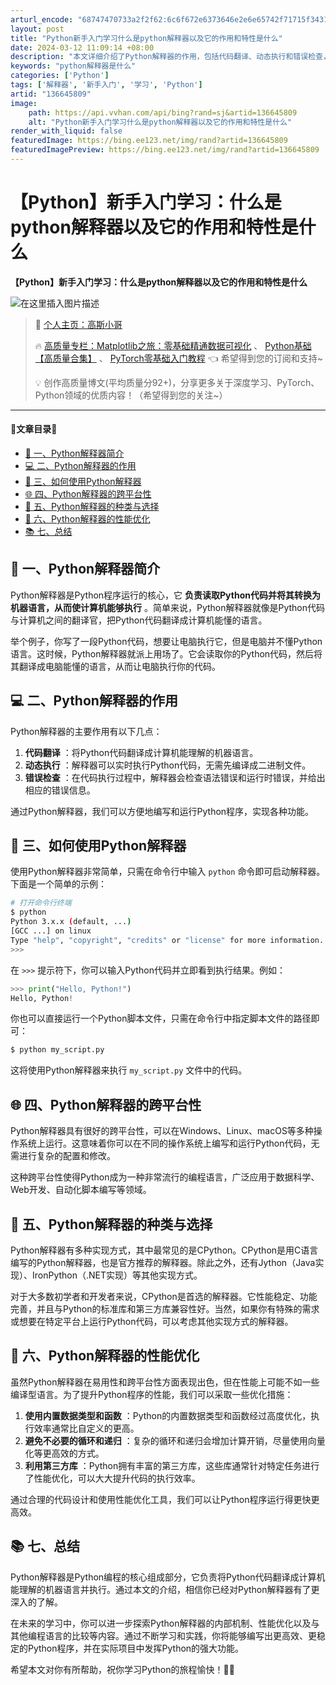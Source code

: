 ```yaml
---
arturl_encode: "68747470733a2f2f62:6c6f672e6373646e2e6e65742f71715f34313831333435342f:61727469636c652f64657461696c732f313336363435383039"
layout: post
title: "Python新手入门学习什么是python解释器以及它的作用和特性是什么"
date: 2024-03-12 11:09:14 +08:00
description: "本文详细介绍了Python解释器的作用，包括代码翻译、动态执行和错误检查，以及其跨平台性、种类选择和"
keywords: "python解释器是什么"
categories: ['Python']
tags: ['解释器', '新手入门', '学习', 'Python']
artid: "136645809"
image:
    path: https://api.vvhan.com/api/bing?rand=sj&artid=136645809
    alt: "Python新手入门学习什么是python解释器以及它的作用和特性是什么"
render_with_liquid: false
featuredImage: https://bing.ee123.net/img/rand?artid=136645809
featuredImagePreview: https://bing.ee123.net/img/rand?artid=136645809
---
```


# 【Python】新手入门学习：什么是python解释器以及它的作用和特性是什么

**【Python】新手入门学习：什么是python解释器以及它的作用和特性是什么**
  
![在这里插入图片描述](https://i-blog.csdnimg.cn/blog_migrate/2c8fb8803a426e28ed2a07b1b8ba0619.gif#pic_center)

> 🌈
> [个人主页：高斯小哥](https://blog.csdn.net/qq_41813454)
>   
> 🔥
> [高质量专栏：Matplotlib之旅：零基础精通数据可视化](https://blog.csdn.net/qq_41813454/category_12577222.html)
> 、
> [Python基础【高质量合集】](https://blog.csdn.net/qq_41813454/category_12583246.html)
> 、
> [PyTorch零基础入门教程](https://blog.csdn.net/qq_41813454/category_12577488.html)
> 👈
> 希望得到您的订阅和支持~
>   
> 💡
> 创作高质量博文(平均质量分92+)，分享更多关于深度学习、PyTorch、Python领域的优质内容！（希望得到您的关注~）

---

#### 🌵文章目录🌵

* [🐍 一、Python解释器简介](#_Python_13)
* [💻 二、Python解释器的作用](#_Python_19)
* [📝 三、如何使用Python解释器](#_Python_29)
* [🌐 四、Python解释器的跨平台性](#_Python_57)
* [🔧 五、Python解释器的种类与选择](#_Python_63)
* [🚀 六、Python解释器的性能优化](#_Python_69)
* [📚 七、总结](#__79)

## 🐍 一、Python解释器简介

Python解释器是Python程序运行的核心，它
**负责读取Python代码并将其转换为机器语言，从而使计算机能够执行**
。简单来说，Python解释器就像是Python代码与计算机之间的翻译官，把Python代码翻译成计算机能懂的语言。

举个例子，你写了一段Python代码，想要让电脑执行它，但是电脑并不懂Python语言。这时候，Python解释器就派上用场了。它会读取你的Python代码，然后将其翻译成电脑能懂的语言，从而让电脑执行你的代码。

## 💻 二、Python解释器的作用

Python解释器的主要作用有以下几点：

1. **代码翻译**
   ：将Python代码翻译成计算机能理解的机器语言。
2. **动态执行**
   ：解释器可以实时执行Python代码，无需先编译成二进制文件。
3. **错误检查**
   ：在代码执行过程中，解释器会检查语法错误和运行时错误，并给出相应的错误信息。

通过Python解释器，我们可以方便地编写和运行Python程序，实现各种功能。

## 📝 三、如何使用Python解释器

使用Python解释器非常简单，只需在命令行中输入
`python`
命令即可启动解释器。下面是一个简单的示例：

```bash
# 打开命令行终端
$ python
Python 3.x.x (default, ...) 
[GCC ...] on linux
Type "help", "copyright", "credits" or "license" for more information.
>>> 

```

在
`>>>`
提示符下，你可以输入Python代码并立即看到执行结果。例如：

```python
>>> print("Hello, Python!")
Hello, Python!

```

你也可以直接运行一个Python脚本文件，只需在命令行中指定脚本文件的路径即可：

```bash
$ python my_script.py

```

这将使用Python解释器来执行
`my_script.py`
文件中的代码。

## 🌐 四、Python解释器的跨平台性

Python解释器具有很好的跨平台性，可以在Windows、Linux、macOS等多种操作系统上运行。这意味着你可以在不同的操作系统上编写和运行Python代码，无需进行复杂的配置和修改。

这种跨平台性使得Python成为一种非常流行的编程语言，广泛应用于数据科学、Web开发、自动化脚本编写等领域。

## 🔧 五、Python解释器的种类与选择

Python解释器有多种实现方式，其中最常见的是CPython。CPython是用C语言编写的Python解释器，也是官方推荐的解释器。除此之外，还有Jython（Java实现）、IronPython（.NET实现）等其他实现方式。

对于大多数初学者和开发者来说，CPython是首选的解释器。它性能稳定、功能完善，并且与Python的标准库和第三方库兼容性好。当然，如果你有特殊的需求或想要在特定平台上运行Python代码，可以考虑其他实现方式的解释器。

## 🚀 六、Python解释器的性能优化

虽然Python解释器在易用性和跨平台性方面表现出色，但在性能上可能不如一些编译型语言。为了提升Python程序的性能，我们可以采取一些优化措施：

1. **使用内置数据类型和函数**
   ：Python的内置数据类型和函数经过高度优化，执行效率通常比自定义的更高。
2. **避免不必要的循环和递归**
   ：复杂的循环和递归会增加计算开销，尽量使用向量化等更高效的方式。
3. **利用第三方库**
   ：Python拥有丰富的第三方库，这些库通常针对特定任务进行了性能优化，可以大大提升代码的执行效率。

通过合理的代码设计和使用性能优化工具，我们可以让Python程序运行得更快更高效。

## 📚 七、总结

Python解释器是Python编程的核心组成部分，它负责将Python代码翻译成计算机能理解的机器语言并执行。通过本文的介绍，相信你已经对Python解释器有了更深入的了解。

在未来的学习中，你可以进一步探索Python解释器的内部机制、性能优化以及与其他编程语言的比较等内容。通过不断学习和实践，你将能够编写出更高效、更稳定的Python程序，并在实际项目中发挥Python的强大功能。

希望本文对你有所帮助，祝你学习Python的旅程愉快！🚀🐍
